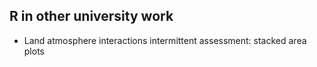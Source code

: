 ## R in other university work

- Land atmosphere interactions intermittent assessment: stacked area plots
